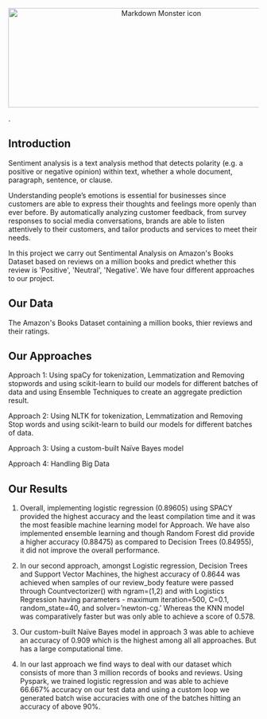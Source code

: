 <p>
<p align="center">
<img src="web_logo.png"
     img width="600" img height="200"
     alt="Markdown Monster icon"
      />
</p>
</p>. 

## Introduction
Sentiment analysis is a text analysis method that detects polarity (e.g. a positive or negative opinion) within text, whether a whole document, paragraph, sentence, or clause.

Understanding people’s emotions is essential for businesses since customers are able to express their thoughts and feelings more openly than ever before. By automatically analyzing customer feedback, from survey responses to social media conversations, brands are able to listen attentively to their customers, and tailor products and services to meet their needs.

In this project we carry out Sentimental Analysis on Amazon's Books Dataset based on reviews on a million books and predict whether this review is 'Positive', 'Neutral', 'Negative'. We have four different approaches to our project.

## Our Data
The Amazon's Books Dataset containing a million books, thier reviews and their ratings.

## Our Approaches 
Approach 1: Using spaCy for tokenization, Lemmatization and Removing stopwords and using scikit-learn to build our models for different batches of data and using Ensemble Techniques to create an aggregate prediction result.

Approach 2: Using NLTK for tokenization, Lemmatization and Removing Stop words and using scikit-learn to build our models for different batches of data.

Approach 3: Using a custom-built Naïve Bayes model

Approach 4: Handling Big Data

## Our Results
1. Overall, implementing logistic regression (0.89605) using SPACY provided the highest accuracy and the least compilation time and it was the most feasible machine learning model for Approach. We have also implemented ensemble learning and though Random Forest did provide a higher accuracy (0.88475) as compared to Decision Trees (0.84955), it did not improve the overall performance.

2. In our second approach, amongst Logistic regression, Decision Trees and Support Vector Machines, the highest accuracy of 0.8644 was achieved when samples of our review_body feature were passed through Countvectorizer() with ngram=(1,2) and with Logistics Regression having parameters - maximum iteration=500, C=0.1, random_state=40, and solver=’newton-cg.’ Whereas the KNN model was comparatively faster but was only able to achieve a score of 0.578. 

3. Our custom-built Naïve Bayes model in approach 3 was able to achieve an accuracy of 0.909 which is the highest among all all approaches. But has a large computational time.

4. In our last approach we find ways to deal with our dataset which consists of more than 3 million records of books and reviews. Using Pyspark, we trained logistic regression and was able to achieve 66.667% accuracy on our test data and using a custom loop we generated batch wise accuracies with one of the batches hitting an accuracy of above 90%. 


